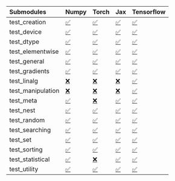| Submodules        | Numpy                                                                                                                           | Torch                                                                                                                           | Jax                                                                                                                             | Tensorflow                                                                                                                      |
|:------------------|:--------------------------------------------------------------------------------------------------------------------------------|:--------------------------------------------------------------------------------------------------------------------------------|:--------------------------------------------------------------------------------------------------------------------------------|:--------------------------------------------------------------------------------------------------------------------------------|
| test_creation     | <a href="https://github.com/unifyai/ivy/runs/7819290206?check_suite_focus=true" rel="noopener noreferrer" target="_blank">✅</a> | <a href="https://github.com/unifyai/ivy/runs/7819290774?check_suite_focus=true" rel="noopener noreferrer" target="_blank">✅</a> | <a href="https://github.com/unifyai/ivy/runs/7819291291?check_suite_focus=true" rel="noopener noreferrer" target="_blank">✅</a> | <a href="https://github.com/unifyai/ivy/runs/7819291744?check_suite_focus=true" rel="noopener noreferrer" target="_blank">✅</a> |
| test_device       | <a href="https://github.com/unifyai/ivy/runs/7819290256?check_suite_focus=true" rel="noopener noreferrer" target="_blank">✅</a> | <a href="https://github.com/unifyai/ivy/runs/7819290801?check_suite_focus=true" rel="noopener noreferrer" target="_blank">✅</a> | <a href="https://github.com/unifyai/ivy/runs/7819291313?check_suite_focus=true" rel="noopener noreferrer" target="_blank">✅</a> | <a href="https://github.com/unifyai/ivy/runs/7819291780?check_suite_focus=true" rel="noopener noreferrer" target="_blank">✅</a> |
| test_dtype        | <a href="https://github.com/unifyai/ivy/runs/7819290292?check_suite_focus=true" rel="noopener noreferrer" target="_blank">✅</a> | <a href="https://github.com/unifyai/ivy/runs/7819290826?check_suite_focus=true" rel="noopener noreferrer" target="_blank">✅</a> | <a href="https://github.com/unifyai/ivy/runs/7819291334?check_suite_focus=true" rel="noopener noreferrer" target="_blank">✅</a> | <a href="https://github.com/unifyai/ivy/runs/7819291798?check_suite_focus=true" rel="noopener noreferrer" target="_blank">✅</a> |
| test_elementwise  | <a href="https://github.com/unifyai/ivy/runs/7819290329?check_suite_focus=true" rel="noopener noreferrer" target="_blank">✅</a> | <a href="https://github.com/unifyai/ivy/runs/7819290852?check_suite_focus=true" rel="noopener noreferrer" target="_blank">✅</a> | <a href="https://github.com/unifyai/ivy/runs/7819291355?check_suite_focus=true" rel="noopener noreferrer" target="_blank">✅</a> | <a href="https://github.com/unifyai/ivy/runs/7819291828?check_suite_focus=true" rel="noopener noreferrer" target="_blank">✅</a> |
| test_general      | <a href="https://github.com/unifyai/ivy/runs/7819290371?check_suite_focus=true" rel="noopener noreferrer" target="_blank">✅</a> | <a href="https://github.com/unifyai/ivy/runs/7819290879?check_suite_focus=true" rel="noopener noreferrer" target="_blank">✅</a> | <a href="https://github.com/unifyai/ivy/runs/7819291386?check_suite_focus=true" rel="noopener noreferrer" target="_blank">✅</a> | <a href="https://github.com/unifyai/ivy/runs/7819291856?check_suite_focus=true" rel="noopener noreferrer" target="_blank">✅</a> |
| test_gradients    | <a href="https://github.com/unifyai/ivy/runs/7819290409?check_suite_focus=true" rel="noopener noreferrer" target="_blank">✅</a> | <a href="https://github.com/unifyai/ivy/runs/7819290909?check_suite_focus=true" rel="noopener noreferrer" target="_blank">✅</a> | <a href="https://github.com/unifyai/ivy/runs/7819291411?check_suite_focus=true" rel="noopener noreferrer" target="_blank">✅</a> | <a href="https://github.com/unifyai/ivy/runs/7819291885?check_suite_focus=true" rel="noopener noreferrer" target="_blank">✅</a> |
| test_linalg       | <a href="https://github.com/unifyai/ivy/runs/7819290451?check_suite_focus=true" rel="noopener noreferrer" target="_blank">❌</a> | <a href="https://github.com/unifyai/ivy/runs/7819290938?check_suite_focus=true" rel="noopener noreferrer" target="_blank">❌</a> | <a href="https://github.com/unifyai/ivy/runs/7819291436?check_suite_focus=true" rel="noopener noreferrer" target="_blank">❌</a> | <a href="https://github.com/unifyai/ivy/runs/7819291910?check_suite_focus=true" rel="noopener noreferrer" target="_blank">✅</a> |
| test_manipulation | <a href="https://github.com/unifyai/ivy/runs/7819290487?check_suite_focus=true" rel="noopener noreferrer" target="_blank">❌</a> | <a href="https://github.com/unifyai/ivy/runs/7819290975?check_suite_focus=true" rel="noopener noreferrer" target="_blank">❌</a> | <a href="https://github.com/unifyai/ivy/runs/7819291463?check_suite_focus=true" rel="noopener noreferrer" target="_blank">❌</a> | <a href="https://github.com/unifyai/ivy/runs/7819291923?check_suite_focus=true" rel="noopener noreferrer" target="_blank">✅</a> |
| test_meta         | <a href="https://github.com/unifyai/ivy/runs/7819290524?check_suite_focus=true" rel="noopener noreferrer" target="_blank">✅</a> | <a href="https://github.com/unifyai/ivy/runs/7819291015?check_suite_focus=true" rel="noopener noreferrer" target="_blank">❌</a> | <a href="https://github.com/unifyai/ivy/runs/7819291483?check_suite_focus=true" rel="noopener noreferrer" target="_blank">✅</a> | <a href="https://github.com/unifyai/ivy/runs/7819291941?check_suite_focus=true" rel="noopener noreferrer" target="_blank">✅</a> |
| test_nest         | <a href="https://github.com/unifyai/ivy/runs/7819290558?check_suite_focus=true" rel="noopener noreferrer" target="_blank">✅</a> | <a href="https://github.com/unifyai/ivy/runs/7819291055?check_suite_focus=true" rel="noopener noreferrer" target="_blank">✅</a> | <a href="https://github.com/unifyai/ivy/runs/7819291511?check_suite_focus=true" rel="noopener noreferrer" target="_blank">✅</a> | <a href="https://github.com/unifyai/ivy/runs/7819291997?check_suite_focus=true" rel="noopener noreferrer" target="_blank">✅</a> |
| test_random       | <a href="https://github.com/unifyai/ivy/runs/7819290602?check_suite_focus=true" rel="noopener noreferrer" target="_blank">✅</a> | <a href="https://github.com/unifyai/ivy/runs/7819291101?check_suite_focus=true" rel="noopener noreferrer" target="_blank">✅</a> | <a href="https://github.com/unifyai/ivy/runs/7819291549?check_suite_focus=true" rel="noopener noreferrer" target="_blank">✅</a> | <a href="https://github.com/unifyai/ivy/runs/7819292027?check_suite_focus=true" rel="noopener noreferrer" target="_blank">✅</a> |
| test_searching    | <a href="https://github.com/unifyai/ivy/runs/7819290635?check_suite_focus=true" rel="noopener noreferrer" target="_blank">✅</a> | <a href="https://github.com/unifyai/ivy/runs/7819291141?check_suite_focus=true" rel="noopener noreferrer" target="_blank">✅</a> | <a href="https://github.com/unifyai/ivy/runs/7819291575?check_suite_focus=true" rel="noopener noreferrer" target="_blank">✅</a> | <a href="https://github.com/unifyai/ivy/runs/7819292066?check_suite_focus=true" rel="noopener noreferrer" target="_blank">✅</a> |
| test_set          | <a href="https://github.com/unifyai/ivy/runs/7819290668?check_suite_focus=true" rel="noopener noreferrer" target="_blank">✅</a> | <a href="https://github.com/unifyai/ivy/runs/7819291188?check_suite_focus=true" rel="noopener noreferrer" target="_blank">✅</a> | <a href="https://github.com/unifyai/ivy/runs/7819291607?check_suite_focus=true" rel="noopener noreferrer" target="_blank">✅</a> | <a href="https://github.com/unifyai/ivy/runs/7819292089?check_suite_focus=true" rel="noopener noreferrer" target="_blank">✅</a> |
| test_sorting      | <a href="https://github.com/unifyai/ivy/runs/7819290689?check_suite_focus=true" rel="noopener noreferrer" target="_blank">✅</a> | <a href="https://github.com/unifyai/ivy/runs/7819291217?check_suite_focus=true" rel="noopener noreferrer" target="_blank">✅</a> | <a href="https://github.com/unifyai/ivy/runs/7819291635?check_suite_focus=true" rel="noopener noreferrer" target="_blank">✅</a> | <a href="https://github.com/unifyai/ivy/runs/7819292122?check_suite_focus=true" rel="noopener noreferrer" target="_blank">✅</a> |
| test_statistical  | <a href="https://github.com/unifyai/ivy/runs/7819290720?check_suite_focus=true" rel="noopener noreferrer" target="_blank">✅</a> | <a href="https://github.com/unifyai/ivy/runs/7819291243?check_suite_focus=true" rel="noopener noreferrer" target="_blank">❌</a> | <a href="https://github.com/unifyai/ivy/runs/7819291663?check_suite_focus=true" rel="noopener noreferrer" target="_blank">✅</a> | <a href="https://github.com/unifyai/ivy/runs/7819292158?check_suite_focus=true" rel="noopener noreferrer" target="_blank">✅</a> |
| test_utility      | <a href="https://github.com/unifyai/ivy/runs/7819290753?check_suite_focus=true" rel="noopener noreferrer" target="_blank">✅</a> | <a href="https://github.com/unifyai/ivy/runs/7819291267?check_suite_focus=true" rel="noopener noreferrer" target="_blank">✅</a> | <a href="https://github.com/unifyai/ivy/runs/7819291703?check_suite_focus=true" rel="noopener noreferrer" target="_blank">✅</a> | <a href="https://github.com/unifyai/ivy/runs/7819292206?check_suite_focus=true" rel="noopener noreferrer" target="_blank">✅</a> |